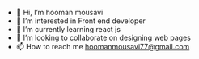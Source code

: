 - 👋 Hi, I’m hooman mousavi
- 👀 I’m interested in Front end developer
- 🌱 I’m currently learning react js
- 💞️ I’m looking to collaborate on designing web pages
- 📫 How to reach me hoomanmousavi77@gmail.com

<!---
hoomanFsmo77/hoomanFsmo77 is a ✨ special ✨ repository because its `README.md` (this file) appears on your GitHub profile.
You can click the Preview link to take a look at your changes.
--->
